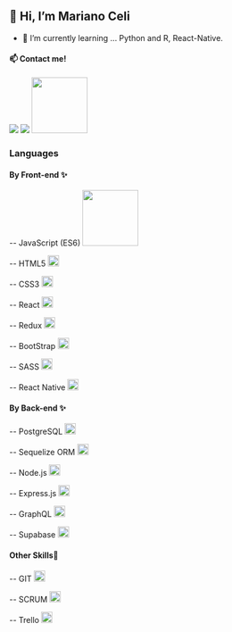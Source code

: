 <h2>👋 Hi, I’m Mariano Celi</h2>

- 🌱 I’m currently learning ... Python and R, React-Native.

<h4> 📫 Contact me!</h4>
<a href="https://www.linkedin.com/in/marianoalejandroceli/"><img src="nanoceli\images\logotipo-de-linkedin.svg"></a>
<a href="mailto: Marianoalejandroceli@gmail.com"><img src="nanoceli\images\gmail-icon.svg"></a>
<img width="100px" heigth="100px" style="max-width:100%" src="nanoceli\images\html5.svg">
<h3>Languages</h3>
<h4>By Front-end ✨</h4>
<p>-- JavaScript (ES6) <img width="100px" heigth="100px" style="max-width:100%" src="nanoceli\images\logo-javascript.svg"></p>
<p>-- HTML5 <img width="20px" heigth="20px" src="nanoceli\images\html5.svg"></p>
<p>-- CSS3 <img width="20px" heigth="20px" src="nanoceli\images\css-5.svg"></p>
<p>-- React <img width="20px" heigth="20px" src="nanoceli\images\react-2.svg"></p>
<p>-- Redux <img width="20px" heigth="20px" src="nanoceli\images\redux.svg">  </p>
<p>-- BootStrap <img width="20px" heigth="20px" src="nanoceli\images\bootstrap-4.svg"> </p>
<p>-- SASS <img width="20px" heigth="20px" src="nanoceli\images\sass-1.svg"></p>
<p>-- React Native <img width="20px" heigth="20px" src="nanoceli\images\react-native-app.svg"></p>

<h4>By Back-end ✨</h4>
<p>-- PostgreSQL <img width="20px" heigth="20px" src="nanoceli\images\postgresql.svg"> </p>
<p>-- Sequelize ORM <img width="20px" heigth="20px" src="nanoceli\images\sequelize.svg"> </p>
<p>-- Node.js <img width="20px" heigth="20px" src="nanoceli\images\nodejs-icon.svg"></p>
<p>-- Express.js <img width="20px" heigth="20px" src="nanoceli\images\express-109.svg">  </p>
<p>-- GraphQL <img width="20px" heigth="20px" src=""></p>
<p>-- Supabase <img width="20px" heigth="20px" src="nanoceli\images\supabase-logo-vector.svg"></p>

<h4>Other Skills💪</h4>
<p>-- GIT <img width="20px" heigth="20px" src=""> </p>
<p>-- SCRUM <img width="20px" heigth="20px" src=""> </p>
<p>-- Trello <img width="20px" heigth="20px" src=""> </p>

